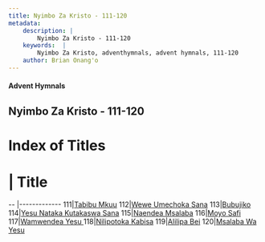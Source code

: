 ```yaml
---
title: Nyimbo Za Kristo - 111-120
metadata:
    description: |
        Nyimbo Za Kristo - 111-120
    keywords:  |
        Nyimbo Za Kristo, adventhymnals, advent hymnals, 111-120
    author: Brian Onang'o
---
```


#### Advent Hymnals
## Nyimbo Za Kristo - 111-120

# Index of Titles
# | Title                        
-- |-------------
111|[Tabibu Mkuu](/nyimbo-za-kristo/101-200/111-120/Tabibu-Mkuu)
112|[Wewe Umechoka Sana](/nyimbo-za-kristo/101-200/111-120/Wewe-Umechoka-Sana)
113|[Bubujiko](/nyimbo-za-kristo/101-200/111-120/Bubujiko)
114|[Yesu Nataka Kutakaswa Sana](/nyimbo-za-kristo/101-200/111-120/Yesu-Nataka-Kutakaswa-Sana)
115|[Naendea Msalaba](/nyimbo-za-kristo/101-200/111-120/Naendea-Msalaba)
116|[Moyo Safi](/nyimbo-za-kristo/101-200/111-120/Moyo-Safi)
117|[Wamwendea Yesu ](/nyimbo-za-kristo/101-200/111-120/Wamwendea-Yesu-)
118|[Nilipotoka Kabisa](/nyimbo-za-kristo/101-200/111-120/Nilipotoka-Kabisa)
119|[Alilipa Bei](/nyimbo-za-kristo/101-200/111-120/Alilipa-Bei)
120|[Msalaba Wa Yesu](/nyimbo-za-kristo/101-200/111-120/Msalaba-Wa-Yesu)